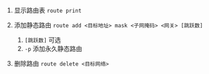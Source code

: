 1. 显示路由表 `route print`

2. 添加静态路由 `route add <目标地址> mask <子网掩码> <网关> [跳跃数]`
	1. `[跳跃数]` 可选
	2. `-p` 添加永久静态路由

3. 删除路由 `route delete <目标网络>`
